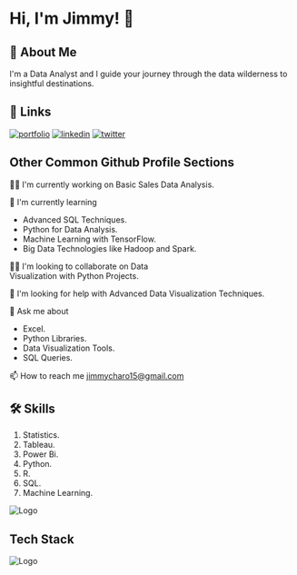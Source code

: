 
# Hi, I'm Jimmy! 👋


## 🚀 About Me
I'm a Data Analyst and I guide your journey through the data wilderness to insightful destinations.


## 🔗 Links
[![portfolio](https://img.shields.io/badge/my_portfolio-000?style=for-the-badge&logo=ko-fi&logoColor=white)](https://jimmycharo15.wixsite.com/website/)
[![linkedin](https://img.shields.io/badge/linkedin-0A66C2?style=for-the-badge&logo=linkedin&logoColor=white)](https://www.linkedin.com/in/jimmy-charo-2061231a2/)
[![twitter](https://img.shields.io/badge/twitter-1DA1F2?style=for-the-badge&logo=twitter&logoColor=white)](https://x.com/Jimmy_Charo_?t=D7YE1UoyLz3HvzDiN_gKOA&s=09)


## Other Common Github Profile Sections
👩‍💻 I'm currently working on Basic Sales Data Analysis.

🧠 I'm currently learning 
   - Advanced SQL Techniques.
   - Python for Data Analysis.
   - Machine Learning with TensorFlow.
   - Big Data Technologies like Hadoop and Spark.

👯‍♀️ I'm looking to collaborate on Data  
   Visualization with Python Projects.

🤔 I'm looking for help with Advanced Data 
   Visualization Techniques.

💬 Ask me about
   - Excel.
   - Python Libraries.
   - Data Visualization Tools.
   - SQL Queries.


📫 How to reach me  jimmycharo15@gmail.com


## 🛠 Skills

1. Statistics.
2. Tableau.
3. Power Bi.
4. Python.
5. R.
6. SQL.
7. Machine Learning.



![Logo](https://github-readme-stats.vercel.app/api/?username=JimmyGuya&count_private=true&theme=tokyonight&showicons=true)


## Tech Stack
![Logo](https://businesstoys.in/assets/programs/full-stack-data-science-professional-program/tools.png)


